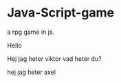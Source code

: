 # Java-Script-game
a rpg game in js.

Hello

Hej jag heter viktor vad heter du?

hej jag heter axel 
